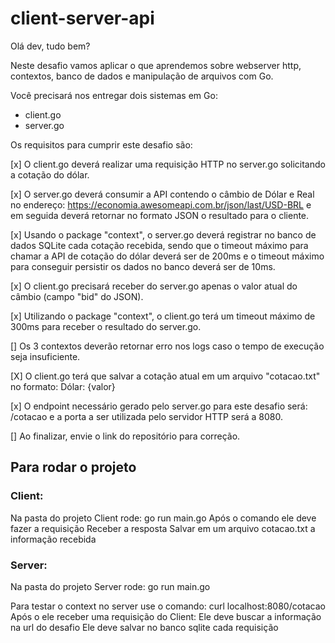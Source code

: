 # client-server-api

Olá dev, tudo bem?

Neste desafio vamos aplicar o que aprendemos sobre webserver http, contextos,
banco de dados e manipulação de arquivos com Go.

Você precisará nos entregar dois sistemas em Go:

- client.go
- server.go

Os requisitos para cumprir este desafio são:

[x] O client.go deverá realizar uma requisição HTTP no server.go solicitando a cotação do dólar.

[x] O server.go deverá consumir a API contendo o câmbio de Dólar e Real no endereço: https://economia.awesomeapi.com.br/json/last/USD-BRL e em seguida deverá retornar no formato JSON o resultado para o cliente.

[x] Usando o package "context", o server.go deverá registrar no banco de dados SQLite cada cotação recebida, sendo que o timeout máximo para chamar a API de cotação do dólar deverá ser de 200ms e o timeout máximo para conseguir persistir os dados no banco deverá ser de 10ms.

[x] O client.go precisará receber do server.go apenas o valor atual do câmbio (campo "bid" do JSON).

[x] Utilizando o package "context", o client.go terá um timeout máximo de 300ms para receber o resultado do server.go.

[] Os 3 contextos deverão retornar erro nos logs caso o tempo de execução seja insuficiente.

[X] O client.go terá que salvar a cotação atual em um arquivo "cotacao.txt" no formato: Dólar: {valor}

[x] O endpoint necessário gerado pelo server.go para este desafio será: /cotacao e a porta a ser utilizada pelo servidor HTTP será a 8080.

[] Ao finalizar, envie o link do repositório para correção.

## Para rodar o projeto

### Client:

Na pasta do projeto Client rode: go run main.go
Após o comando ele deve fazer a requisição
Receber a resposta
Salvar em um arquivo cotacao.txt a informação recebida

### Server:

Na pasta do projeto Server rode: go run main.go

Para testar o context no server use o comando: curl localhost:8080/cotacao
Após o ele receber uma requisição do Client:
Ele deve buscar a informação na url do desafio
Ele deve salvar no banco sqlite cada requisição
